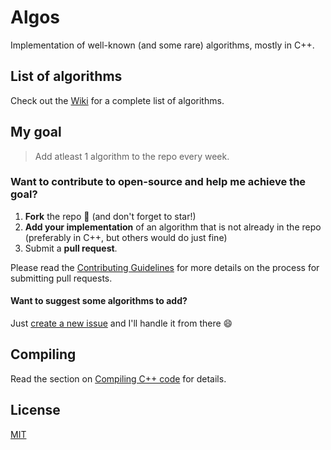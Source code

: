 # Algos
Implementation of well-known (and some rare) algorithms, mostly in C++.

## List of algorithms
Check out the [Wiki](https://github.com/faheel/Algos/wiki/Contents) for a complete list of algorithms.

## My goal
> Add atleast 1 algorithm to the repo every week.

### Want to contribute to open-source and help me achieve the goal?
1. **Fork** the repo :fork_and_knife: (and don't forget to star!)
2. **Add your implementation** of an algorithm that is not already in the repo (preferably in C++, but others would do just fine)
3. Submit a **pull request**.

Please read the [Contributing Guidelines](CONTRIBUTING.md) for more details on the process for submitting pull requests.

#### Want to suggest some algorithms to add?
Just [create a new issue](https://github.com/faheel/algos/issues/new "Create a new issue") and I'll handle it from there :smile:

## Compiling
Read the section on [Compiling C++ code](C++_CODING_GUIDELINES.md/#compiling) for details.

## License
[MIT](LICENSE.md)
